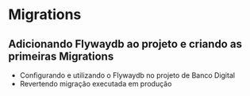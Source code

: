 # Migrations

## Adicionando Flywaydb ao projeto e criando as primeiras Migrations

- Configurando e utilizando o Flywaydb no projeto de Banco Digital
- Revertendo migração executada em produção
